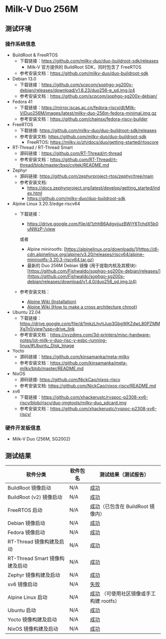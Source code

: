 # Milk-V Duo 256M

## 测试环境

### 操作系统信息

- BuildRoot & FreeRTOS
  - 下载链接：https://github.com/milkv-duo/duo-buildroot-sdk/releases
    - Milk-V 官方提供的 BuildRoot SDK，同时包含了 FreeRTOS
  - 参考安装文档：https://github.com/milkv-duo/duo-buildroot-sdk
- Debian 13.0
  - 下载链接：<https://github.com/scpcom/sophgo-sg200x-debian/releases/download/v1.6.23/duo256-e_sd.img.lz4>
  - 参考安装文档：<https://github.com/scpcom/sophgo-sg200x-debian/>
- Fedora 41
  - 下载链接：https://mirror.iscas.ac.cn/fedora-riscv/dl/Milk-V/Duo256M/images/latest/milkv-duo-256m-fedora-minimal.img.gz
  - 参考安装文档：https://github.com/chainsx/fedora-riscv-builder
- FreeRTOS
  - 下载链接: https://github.com/milkv-duo/duo-buildroot-sdk/releases
  - 参考安装文档: https://github.com/milkv-duo/duo-buildroot-sdk
      - FreeRTOS: https://milkv.io/zh/docs/duo/getting-started/rtoscore
- RT-Thread / RT-Thread Smart
  - 源码链接：https://github.com/RT-Thread/rt-thread
  - 参考安装文档：https://github.com/RT-Thread/rt-thread/blob/master/bsp/cvitek/README.md
- Zephyr
  - 源码链接: https://github.com/zephyrproject-rtos/zephyr/tree/main
  - 参考安装文档:
      - https://docs.zephyrproject.org/latest/develop/getting_started/index.html
      - https://github.com/milkv-duo/duo-buildroot-sdk
- Alpine Linux 3.20.3/edge riscv64
  - 下载链接：
    - https://drive.google.com/file/d/1zhhB6AdgvjjuzBWjY6TchdX5b0uNWzP-/view

    或者

    - Alpine minirootfs: [https://alpinelinux.org/downloads/](https://dl-cdn.alpinelinux.org/alpine/v3.20/releases/riscv64/alpine-minirootfs-3.20.3-riscv64.tar.gz)
    - 最新的 Duo 256M Debian 镜像 (用于提取内核及其模块): [https://github.com/Fishwaldo/sophgo-sg200x-debian/releases/](https://github.com/Fishwaldo/sophgo-sg200x-debian/releases/download/v1.4.0/duo256_sd.img.lz4)
  - 参考安装文档：
    - [Alpine Wiki (Installation)](https://wiki.alpinelinux.org/wiki/Installation)
    - [Alpine Wiki (How to make a cross architecture chroot)](https://wiki.alpinelinux.org/wiki/How_to_make_a_cross_architecture_chroot)
- Ubuntu 22.04
  - 下载链接：https://drive.google.com/file/d/1mkzLhvtjJup3GbgWKZdwL80PZMMXg7n1/view?usp=drive_link
  - 参考安装文档：https://xyzdims.com/3d-printers/misc-hardware-notes/iot-milk-v-duo-risc-v-esbc-running-linux/#Ubuntu_Disk_Image
- Yocto
  - 源码链接：https://github.com/kinsamanka/meta-milkv
  - 参考安装文档：https://github.com/kinsamanka/meta-milkv/blob/master/README.md
- NixOS
  - 源码链接: https://github.com/NickCao/nixos-riscv
  - 参考安装文档: https://github.com/NickCao/nixos-riscv/README.md
- xv6
  - 下载链接：https://github.com/xhackerustc/rvspoc-p2308-xv6-riscv/blob/riscv/duo-imgtools/milkv-duo_sdcard.img
  - 参考安装文档：https://github.com/xhackerustc/rvspoc-p2308-xv6-riscv/

### 硬件开发板信息

- Milk-V Duo (256M, SG2002)

## 测试结果

| 软件分类                       | 软件包名 | 测试结果（测试报告）                               |
| ------------------------------ | -------- | -------------------------------------------------- |
| BuildRoot 镜像启动             | N/A      | [成功][BuildRoot]                                  |
| BuildRoot (v2) 镜像启动        | N/A      | [成功][BuildRootV2]                                |
| FreeRTOS 启动                  | N/A      | [成功][FreeRTOS]（已包含在 BuildRoot 镜像内）      |
| Debian 镜像启动                | N/A      | [成功][Debian]                                     |
| Fedora 镜像启动                | N/A      | [成功][Fedora]                                     |
| RT-Thread 镜像构建及启动       | N/A      | [成功][RT-Thread]                                  |
| RT-Thread Smart 镜像构建及启动 | N/A      | [成功][RT-Smart]                                  |
| Zephyr 镜像构建及启动          | N/A      | [成功][Zephyr]                                     |
| xv6 镜像启动                   | N/A      | [失败][xv6]                                        |
| Alpine Linux 启动              | N/A      | [成功][Alpine] （可使用社区镜像或手工构建 rootfs） |
| Ubuntu 启动                    | N/A      | [成功][Ubuntu]                                     |
| Yocto  镜像构建及启动          | N/A      | [成功][Yocto]                                      |
| NixOS  镜像构建及启动          | N/A      | [成功][NixOS]                                      |

[BuildRoot]: ./BuildRoot/README_zh.md
[BuildRootV2]: ./BuildRoot/README_v2_zh.md
[Debian]: ./Debian/README_zh.md
[RT-Thread]: ./RT-Thread/README_zh.md
[RT-Smart]: ./RT-Thread/README_RTSmart_zh.md
[FreeRTOS]: ./FreeRTOS/README_zh.md
[Fedora]: ./Fedora/README_zh.md
[Zephyr]: ./Zephyr/README_zh.md
[Alpine]: ./Alpine/README_zh.md
[Ubuntu]: ./Ubuntu/README_zh.md
[Yocto]: ./Yocto/README_zh.md
[NixOS]: ./NixOS/README_zh.md
[xv6]: ./xv6/README_zh.md